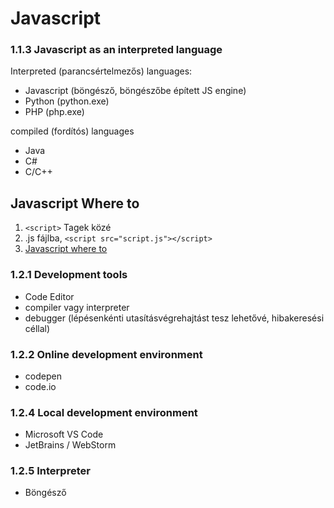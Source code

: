 # Javascript
### 1.1.3 Javascript as an interpreted language
Interpreted (parancsértelmezős) languages:
- Javascript (böngésző, böngészőbe épített JS engine)
- Python (python.exe)
- PHP (php.exe)

compiled (fordítós) languages
- Java
- C#
- C/C++

## Javascript Where to
1. `<script>` Tagek közé
2. .js fájlba, `<script src="script.js"></script>  `
3. [Javascript where to](https://www.w3schools.com/js/js_whereto.asp)

### 1.2.1 Development tools
- Code Editor 
- compiler vagy interpreter
- debugger (lépésenkénti utasításvégrehajtást tesz lehetővé, hibakeresési céllal)

### 1.2.2 Online development environment
- codepen
- code.io

### 1.2.4 Local development environment
- Microsoft VS Code
- JetBrains / WebStorm

### 1.2.5 Interpreter
- Böngésző